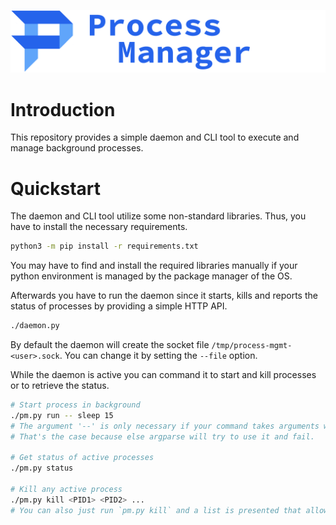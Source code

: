 ![Header](images/header.png)

# Introduction

This repository provides a simple daemon and CLI tool to execute and manage background processes.

# Quickstart

The daemon and CLI tool utilize some non-standard libraries. Thus, you have to install the necessary requirements.
```bash
python3 -m pip install -r requirements.txt
```
You may have to find and install the required libraries manually if your python environment is managed by the package manager of the OS.

Afterwards you have to run the daemon since it starts, kills and reports the status of processes by providing a simple HTTP API. 
```bash
./daemon.py
```
By default the daemon will create the socket file `/tmp/process-mgmt-<user>.sock`. You can change it by setting the `--file` option.

While the daemon is active you can command it to start and kill processes or to retrieve the status.
```bash
# Start process in background
./pm.py run -- sleep 15
# The argument '--' is only necessary if your command takes arguments with '-' prefix
# That's the case because else argparse will try to use it and fail.

# Get status of active processes
./pm.py status

# Kill any active process
./pm.py kill <PID1> <PID2> ...
# You can also just run `pm.py kill` and a list is presented that allows you to select the processes to kill.
```
